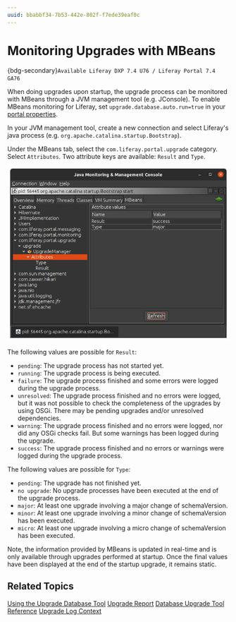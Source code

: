 ```yaml
---
uuid: bbabbf34-7b53-442e-802f-f7ede39eaf0c
---
```

# Monitoring Upgrades with MBeans

{bdg-secondary}`Available Liferay DXP 7.4 U76 / Liferay Portal 7.4 GA76`

When doing upgrades upon startup, the upgrade process can be monitored with MBeans through a JVM management tool (e.g. JConsole). To enable MBeans monitoring for Liferay, set `upgrade.database.auto.run=true` in your [portal properties](../../reference/portal-properties.md).

In your JVM management tool, create a new connection and select Liferay's java process (e.g. `org.apache.catalina.startup.Bootstrap`).

Under the MBeans tab, select the `com.liferay.portal.upgrade` category. Select `Attributes`. Two attribute keys are available: `Result` and `Type`.

![Under the MBeans tab, select the com.liferay.portal.upgrade category.](./monitoring-upgrades-with-mbean/images/01.png)

The following values are possible for `Result`:

* `pending`: The upgrade process has not started yet.
* `running`: The upgrade process is being executed.
* `failure`: The upgrade process finished and some errors were logged during the upgrade process.
* `unresolved`: The upgrade process finished and no errors were logged, but it was not possible to check the completeness of the upgrades by using OSGi. There may be pending upgrades and/or unresolved dependencies.
* `warning`: The upgrade process finished and no errors were logged, nor did any OSGi checks fail. But some warnings has been logged during the upgrade.
* `success`: The upgrade process finished and no errors or warnings were logged during the upgrade process.

The following values are possible for `Type`:

* `pending`: The upgrade has not finished yet.
* `no upgrade`: No upgrade processes have been executed at the end of the upgrade process.
* `major`: At least one upgrade involving a major change of schemaVersion.
* `minor`: At least one upgrade involving a minor change of schemaVersion has been executed.
* `micro`: At least one upgrade involving a micro change of schemaVersion has been executed.

Note, the information provided by MBeans is updated in real-time and is only available through upgrades performed at startup. Once the final values have been displayed at the end of the startup upgrade, it remains static. 

## Related Topics

[Using the Upgrade Database Tool](../upgrade-basics/using-the-database-upgrade-tool.md)
[Upgrade Report](./upgrade-report.md)
[Database Upgrade Tool Reference](./database-upgrade-tool-reference.md)
[Upgrade Log Context](./upgrade-log-context.md)
